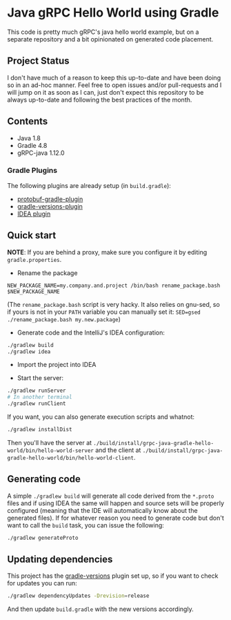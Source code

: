 # Java gRPC Hello World using Gradle

This code is pretty much gRPC's java hello world example, but on
a separate repository and a bit opinionated on generated code placement.

## Project Status

I don't have much of a reason to keep this up-to-date and have been doing
so in an ad-hoc manner. Feel free to open issues and/or pull-requests and
I will jump on it as soon as I can, just don't expect this repository
to be always up-to-date and following the best practices of the month.

## Contents

* Java 1.8
* Gradle 4.8
* gRPC-java 1.12.0


### Gradle Plugins

The following plugins are already setup (in `build.gradle`):

* [protobuf-gradle-plugin](https://github.com/google/protobuf-gradle-plugin)
* [gradle-versions-plugin](https://github.com/ben-manes/gradle-versions-plugin)
* [IDEA plugin](https://docs.gradle.org/current/userguide/idea_plugin.html)

## Quick start

**NOTE**: If you are behind a proxy, make sure you configure it by
editing `gradle.properties`.

* Rename the package

```
NEW_PACKAGE_NAME=my.company.and.project /bin/bash rename_package.bash $NEW_PACKAGE_NAME
```

(The `rename_package.bash` script is very hacky. It also relies on
gnu-sed, so if yours is not in your `PATH` variable you can manually set
it: `SED=gsed ./rename_package.bash my.new.package`)

* Generate code and the IntelliJ's IDEA configuration:

```sh
./gradlew build
./gradlew idea
```

* Import the project into IDEA

* Start the server:

```sh
./gradlew runServer
# In another terminal
./gradlew runClient
```

If you want, you can also generate execution scripts and whatnot:

```sh
./gradlew installDist
```

Then you'll have the server at
`./build/install/grpc-java-gradle-hello-world/bin/hello-world-server` and the client at
`./build/install/grpc-java-gradle-hello-world/bin/hello-world-client`.

## Generating code

A simple `./gradlew build` will generate all code derived from the `*.proto`
files and if using IDEA the same will happen and source sets will be properly
configured (meaning that the IDE will automatically know about the generated
files). If for whatever reason you need to generate code but don't want to
call the `build` task, you can issue the following:

```sh
./gradlew generateProto
```

## Updating dependencies

This project has the [gradle-versions](https://github.com/ben-manes/gradle-versions-plugin)
plugin set up, so if you want to check for updates you can run:

```sh
./gradlew dependencyUpdates -Drevision=release
```

And then update `build.gradle` with the new versions accordingly.
